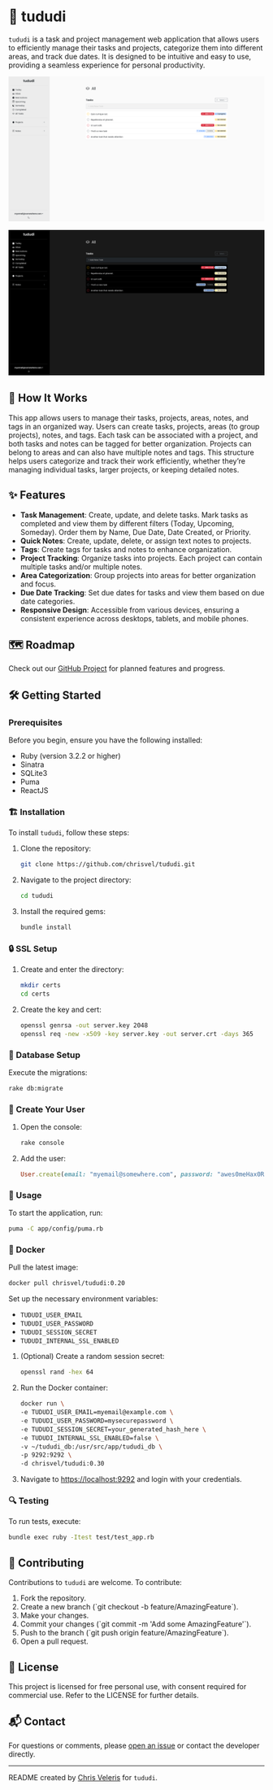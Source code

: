 # 📝 tududi

`tududi` is a task and project management web application that allows users to efficiently manage their tasks and projects, categorize them into different areas, and track due dates. It is designed to be intuitive and easy to use, providing a seamless experience for personal productivity.

![Light Mode Screenshot](screenshots/all-light.png)

![Dark Mode Screenshot](screenshots/all-dark.png)

## 🚀 How It Works

This app allows users to manage their tasks, projects, areas, notes, and tags in an organized way. Users can create tasks, projects, areas (to group projects), notes, and tags. Each task can be associated with a project, and both tasks and notes can be tagged for better organization. Projects can belong to areas and can also have multiple notes and tags. This structure helps users categorize and track their work efficiently, whether they’re managing individual tasks, larger projects, or keeping detailed notes.

## ✨ Features

- **Task Management**: Create, update, and delete tasks. Mark tasks as completed and view them by different filters (Today, Upcoming, Someday). Order them by Name, Due Date, Date Created, or Priority.
- **Quick Notes**: Create, update, delete, or assign text notes to projects.
- **Tags**: Create tags for tasks and notes to enhance organization.
- **Project Tracking**: Organize tasks into projects. Each project can contain multiple tasks and/or multiple notes.
- **Area Categorization**: Group projects into areas for better organization and focus.
- **Due Date Tracking**: Set due dates for tasks and view them based on due date categories.
- **Responsive Design**: Accessible from various devices, ensuring a consistent experience across desktops, tablets, and mobile phones.

## 🗺️ Roadmap

Check out our [GitHub Project](https://github.com/users/chrisvel/projects/2) for planned features and progress.

## 🛠️ Getting Started

### Prerequisites

Before you begin, ensure you have the following installed:
- Ruby (version 3.2.2 or higher)
- Sinatra
- SQLite3
- Puma
- ReactJS

### 🏗 Installation

To install `tududi`, follow these steps:

1. Clone the repository:
   ```bash
   git clone https://github.com/chrisvel/tududi.git
   ```
2. Navigate to the project directory:
   ```bash
   cd tududi
   ```
3. Install the required gems:
   ```bash
   bundle install
   ```

### 🔒 SSL Setup

1. Create and enter the directory:
   ```bash
   mkdir certs
   cd certs
   ```
2. Create the key and cert:
   ```bash
   openssl genrsa -out server.key 2048
   openssl req -new -x509 -key server.key -out server.crt -days 365
   ```

### 📂 Database Setup

Execute the migrations:

```bash 
rake db:migrate 
```

### 👤 Create Your User

1. Open the console:
   ```bash
   rake console
   ```
2. Add the user:
   ```ruby
   User.create(email: "myemail@somewhere.com", password: "awes0meHax0Rp4ssword")
   ```

### 🚀 Usage

To start the application, run:

```bash
puma -C app/config/puma.rb
```

### 🐋 Docker

Pull the latest image:

```bash
docker pull chrisvel/tududi:0.20
```

Set up the necessary environment variables:

- `TUDUDI_USER_EMAIL`
- `TUDUDI_USER_PASSWORD`
- `TUDUDI_SESSION_SECRET`
- `TUDUDI_INTERNAL_SSL_ENABLED`

1. (Optional) Create a random session secret:
    ```bash
    openssl rand -hex 64
    ```

2. Run the Docker container:
    ```bash
    docker run \
    -e TUDUDI_USER_EMAIL=myemail@example.com \
    -e TUDUDI_USER_PASSWORD=mysecurepassword \
    -e TUDUDI_SESSION_SECRET=your_generated_hash_here \
    -e TUDUDI_INTERNAL_SSL_ENABLED=false \
    -v ~/tududi_db:/usr/src/app/tududi_db \
    -p 9292:9292 \
    -d chrisvel/tududi:0.30
    ```

3. Navigate to [https://localhost:9292](https://localhost:9292) and login with your credentials.

### 🔍 Testing 

To run tests, execute:

```bash
bundle exec ruby -Itest test/test_app.rb
```

## 🤝 Contributing

Contributions to `tududi` are welcome. To contribute:

1. Fork the repository.
2. Create a new branch (\`git checkout -b feature/AmazingFeature\`).
3. Make your changes.
4. Commit your changes (\`git commit -m 'Add some AmazingFeature'\`).
5. Push to the branch (\`git push origin feature/AmazingFeature\`).
6. Open a pull request.

## 📜 License

This project is licensed for free personal use, with consent required for commercial use. Refer to the LICENSE for further details.

## 📬 Contact

For questions or comments, please [open an issue](https://github.com/chrisvel/tududi/issues) or contact the developer directly.

---

README created by [Chris Veleris](https://github.com/chrisvel) for `tududi`.
